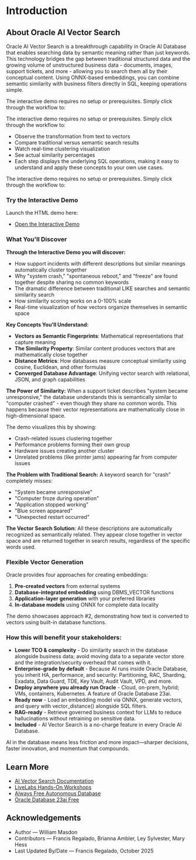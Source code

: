 # Introduction

## About Oracle AI Vector Search

Oracle AI Vector Search is a breakthrough capability in Oracle AI Database that enables searching data by semantic meaning rather than just keywords. This technology bridges the gap between traditional structured data and the growing volume of unstructured business data - documents, images, support tickets, and more - allowing you to search them all by their conceptual content. Using ONNX-based embeddings, you can combine semantic similarity with business filters directly in SQL, keeping operations simple.

The interactive demo requires no setup or prerequisites. Simply click through the workflow to:

[](youtube:REPLACE_WITH_VIDEO_ID)


The interactive demo requires no setup or prerequisites. Simply click through the workflow to:
- Observe the transformation from text to vectors
- Compare traditional versus semantic search results
- Watch real-time clustering visualization
- See actual similarity percentages
- Each step displays the underlying SQL operations, making it easy to understand and apply these concepts to your own use cases.

The interactive demo requires no setup or prerequisites. Simply click through the workflow to:

### **Try the Interactive Demo**

Launch the HTML demo here:
- <a href="./vector1.html" target="_blank">Open the Interactive Demo</a>


### **What You'll Discover**
**Through the Interactive Demo you will discover:**
- How support incidents with different descriptions but similar meanings automatically cluster together
- Why "system crash," "spontaneous reboot," and "freeze" are found together despite sharing no common keywords
- The dramatic difference between traditional LIKE searches and semantic similarity search
- How similarity scoring works on a 0-100% scale
- Real-time visualization of how vectors organize themselves in semantic space

**Key Concepts You'll Understand:**
- **Vectors as Semantic Fingerprints**: Mathematical representations that capture meaning
- **The Similarity Property**: Similar content produces vectors that are mathematically close together
- **Distance Metrics**: How databases measure conceptual similarity using cosine, Euclidean, and other formulas
- **Converged Database Advantage**: Unifying vector search with relational, JSON, and graph capabilities

**The Power of Similarity:**
When a support ticket describes "system became unresponsive," the database understands this is semantically similar to "computer crashed" - even though they share no common words. This happens because their vector representations are mathematically close in high-dimensional space.

The demo visualizes this by showing:
- Crash-related issues clustering together
- Performance problems forming their own group
- Hardware issues creating another cluster
- Unrelated problems (like printer jams) appearing far from computer issues


**The Problem with Traditional Search:**
A keyword search for "crash" completely misses:
- "System became unresponsive"
- "Computer froze during operation"
- "Application stopped working"
- "Blue screen appeared"
- "Unexpected restart occurred"

**The Vector Search Solution:**
All these descriptions are automatically recognized as semantically related. They appear close together in vector space and are returned together in search results, regardless of the specific words used.

### **Flexible Vector Generation**

Oracle provides four approaches for creating embeddings:
1. **Pre-created vectors** from external systems
2. **Database-integrated embedding** using DBMS_VECTOR functions
3. **Application-layer generation** with your preferred libraries
4. **In-database models** using ONNX for complete data locality

The demo showcases approach #2, demonstrating how text is converted to vectors using built-in database functions.

### **How this will benefit your stakeholders:**
- **Lower TCO & complexity** - Do similarity search in the database alongside business data; avoid moving data to a separate vector store and the integration/security overhead that comes with it. 
- **Enterprise-grade by default** - Because AI runs inside Oracle Database, you inherit HA, performance, and security: Partitioning, RAC, Sharding, Exadata, Data Guard, TDE, Key Vault, Audit Vault, VPD, and more.
- **Deploy anywhere you already run Oracle** - Cloud, on-prem, hybrid; VMs, containers, Kubernetes. A feature of Oracle Database 23ai.
- **Ready now** - Load an embedding model via ONNX, generate vectors, and query with vector_distance() alongside SQL filters.
- **RAG-ready** - Retrieve governed business context for LLMs to reduce hallucinations without retraining on sensitive data.
- **Included** - AI Vector Search is a no-charge feature in every Oracle AI Database.
 
AI in the database means less friction and more impact—sharper decisions, faster innovation, and momentum that compounds.

## Learn More

- [AI Vector Search Documentation](https://docs.oracle.com/en/database/oracle/oracle-database/23/vecse/overview-ai-vector-search.html)
- [LiveLabs Hands-On Workshops](https://livelabs.oracle.com/pls/apex/f?p=133:180:114898719666832::::wid:4166)
- [Always Free Autonomous Database](https://www.oracle.com/autonomous-database/free-trial/)
- [Oracle Database 23ai Free](https://www.oracle.com/database/free/get-started/)

## Acknowledgements
- Author — William Masdon 
- Contributors — Francis Regalado, Brianna Ambler, Ley Sylvester, Mary Hess
- Last Updated By/Date — Francis Regalado, October 2025